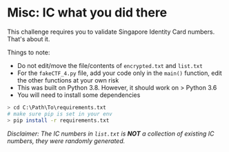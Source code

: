 # Misc: IC what you did there

This challenge requires you to validate Singapore Identity Card numbers. That's about it.

Things to note:
- Do not edit/move the file/contents of `encrypted.txt` and `list.txt`
- For the `fakeCTF_4.py` file, add your code only in the `main()` function, edit the other functions at your own risk
- This was built on Python 3.8. However, it should work on > Python 3.6
- You will need to install some dependencies

```bash
> cd C:\Path\To\requirements.txt
# make sure pip is set in your env
> pip install -r requirements.txt
```

*Disclaimer: The IC numbers in `list.txt` is **NOT** a collection of existing IC numbers, they were randomly generated.*